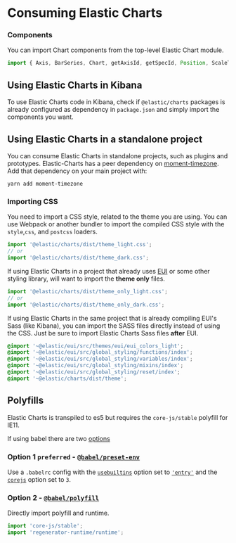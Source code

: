 # Consuming Elastic Charts

### Components

You can import Chart components from the top-level Elastic Chart module.

```js
import { Axis, BarSeries, Chart, getAxisId, getSpecId, Position, ScaleType } from '@elastic/charts';
```

## Using Elastic Charts in Kibana

To use Elastic Charts code in Kibana, check if `@elastic/charts` packages is already configured as dependency in `package.json` and simply import the components you want.

## Using Elastic Charts in a standalone project

You can consume Elastic Charts in standalone projects, such as plugins and prototypes. Elastic-Charts has a peer dependency on [moment-timezone](https://momentjs.com/timezone/). Add that dependency on your main project with:

```
yarn add moment-timezone
```

### Importing CSS

You need to import a CSS style, related to the theme you are using. You can use Webpack or another bundler to import the compiled CSS style with the `style`,`css`, and `postcss` loaders.

```js
import '@elastic/charts/dist/theme_light.css';
// or
import '@elastic/charts/dist/theme_dark.css';
```

If using Elastic Charts in a project that already uses [EUI](https://github.com/elastic/eui) or some other styling library, will want to import the **theme only** files.

```js
import '@elastic/charts/dist/theme_only_light.css';
// or
import '@elastic/charts/dist/theme_only_dark.css';
```

If using Elastic Charts in the same project that is already compiling EUI's Sass (like Kibana), you can import the SASS files directly instead of using the CSS. Just be sure to import Elastic Charts Sass files **after** EUI.

```scss
@import '~@elastic/eui/src/themes/eui/eui_colors_light';
@import '~@elastic/eui/src/global_styling/functions/index';
@import '~@elastic/eui/src/global_styling/variables/index';
@import '~@elastic/eui/src/global_styling/mixins/index';
@import '~@elastic/eui/src/global_styling/reset/index';
@import '~@elastic/charts/dist/theme';
```

## Polyfills

Elastic Charts is transpiled to es5 but requires the `core-js/stable` polyfill for IE11.

If using babel there are two [options](https://github.com/zloirock/core-js/blob/master/docs/2019-03-19-core-js-3-babel-and-a-look-into-the-future.md#babel)

### Option 1 `preferred` - [`@babel/preset-env`](https://github.com/zloirock/core-js/blob/master/docs/2019-03-19-core-js-3-babel-and-a-look-into-the-future.md#babelpreset-env)

Use a `.babelrc` config with the [`usebuiltins`](https://babeljs.io/docs/en/babel-preset-env#usebuiltins) option set to [`'entry'`](https://babeljs.io/docs/en/babel-preset-env#usebuiltins-entry) and the [`corejs`](https://babeljs.io/docs/en/babel-preset-env#corejs) option set to `3`.

### Option 2 - [`@babel/polyfill`](https://github.com/zloirock/core-js/blob/master/docs/2019-03-19-core-js-3-babel-and-a-look-into-the-future.md#babelpolyfill)

Directly import polyfill and runtime.

```js
import 'core-js/stable';
import 'regenerator-runtime/runtime';
```
